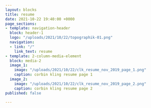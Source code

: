 ```yaml
---
layout: blocks
title: resume
date: 2021-10-22 19:40:00 +0000
page_sections:
- template: navigation-header
  block: header-1
  logo: "/uploads/2021/10/22/topographik-01.png"
  navigation:
  - link: "/"
    link_text: resume
- template: 2-column-media-element
  block: media-2
  image_1:
    image: "/uploads/2021/10/22/clk_resume_nov_2019_page_1.png"
    caption: corbin kling resume page 1
  image_2:
    image: "/uploads/2021/10/22/clk_resume_nov_2019_page_2.png"
    caption: corbin kling resume page 2
published: false

---
```

